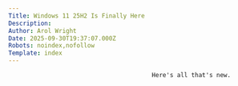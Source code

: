 ```yaml
---
Title: Windows 11 25H2 Is Finally Here
Description: 
Author: Arol Wright
Date: 2025-09-30T19:37:07.000Z
Robots: noindex,nofollow
Template: index
---
```


                                            Here's all that's new.
                                        